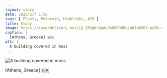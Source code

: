 ```yaml
---
layout: story
date: 2025/2/7 1:56
tags: [ Plants, Polaroid, Highlight, ATH ]
title: Story
image: https://imagedelivery.net/LQ_Z8HgbrQpAu3k88KR0Rg/401ab503-ae90-42c3-27b6-0ded376def00/public
caption: |
  [Athens, Greece] 🇬🇷
alt: |
  A building covered in moss 
---
```



![A building covered in moss ](https://imagedelivery.net/LQ_Z8HgbrQpAu3k88KR0Rg/401ab503-ae90-42c3-27b6-0ded376def00/public)

[Athens, Greece] 🇬🇷
